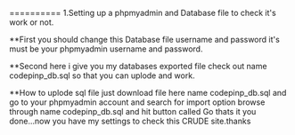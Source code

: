 ==========
1.Setting up a phpmyadmin and Database file to check it's work or not. 

**First you should change this Database file username and password it's must be your phpmyadmin username and password.

**Second here i give you my databases exported file check out name codepinp_db.sql so that you can uplode and work.

**How to uplode sql file just download file here name codepinp_db.sql and go to your phpmyadmin account and search for import option browse through name codepinp_db.sql and hit button called Go thats it you done...now you have my settings to check this CRUDE site.thanks     